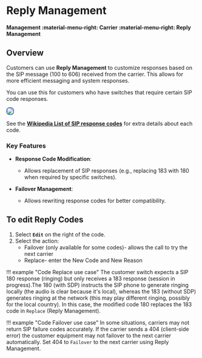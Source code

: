 # Reply Management

**Management :material-menu-right: Carrier :material-menu-right: Reply Management**

## Overview

Customers can use **Reply Management** to customize responses based on the SIP message (100 to 606) received from the carrier. This allows for more efficient messaging and system responses.

You can use this for customers who have switches that require certain SIP code responses.

<img src= "/carrier/img/carrierreply.png" style="border: 2px solid #4472C4; border-radius: 8px;">

See the [**Wikipedia List of SIP response codes**](https://en.wikipedia.org/wiki/List_of_SIP_response_codes) for extra details about each code.

### Key Features

+ **Response Code Modification**:
    + Allows replacement of SIP responses (e.g., replacing 183 with 180 when required by specific switches).

+ **Failover Management**:
    + Allows rewriting response codes for better compatibility.

## To edit Reply Codes

1. Select **`Edit`** on the right of the code.
2. Select the action:
    + Failover (only available for some codes)- allows the call to try the next carrier
    + Replace- enter the New Code and New Reason

!!! example "Code Replace use case"
    The customer switch expects a SIP 180 response (ringing) but only receives a 183 response (session in progress).The 180 (with SDP) instructs the SIP phone to generate ringing locally (the audio is clear because it's local), whereas the 183 (without SDP) generates ringing at the network (this may play different ringing, possibly for the local country). In this case, the modified code 180 replaces the 183 code in `Replace` (Reply Management).

!!! example "Code Failover use case"
    In some situations, carriers may not return SIP failure codes accurately. If the carrier sends a 404 (client-side error) the customer equipment may not failover to the next carrier automatically. Set 404 to `Failover` to the next carrier using Reply Management.